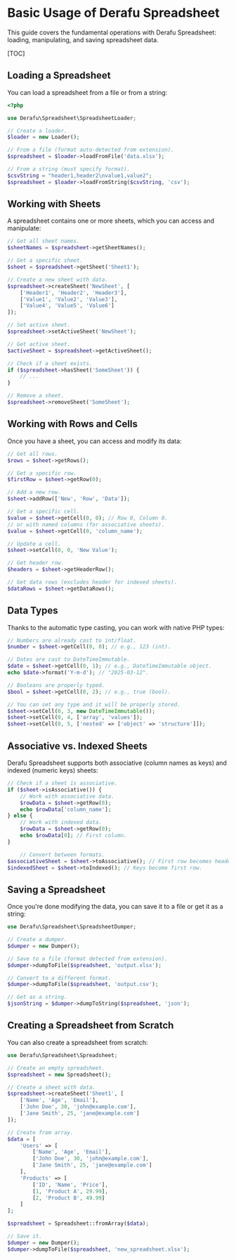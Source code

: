 # Basic Usage of Derafu Spreadsheet

This guide covers the fundamental operations with Derafu Spreadsheet: loading, manipulating, and saving spreadsheet data.

[TOC]

## Loading a Spreadsheet

You can load a spreadsheet from a file or from a string:

```php
<?php

use Derafu\Spreadsheet\SpreadsheetLoader;

// Create a loader.
$loader = new Loader();

// From a file (format auto-detected from extension).
$spreadsheet = $loader->loadFromFile('data.xlsx');

// From a string (must specify format).
$csvString = "header1,header2\nvalue1,value2";
$spreadsheet = $loader->loadFromString($csvString, 'csv');
```

## Working with Sheets

A spreadsheet contains one or more sheets, which you can access and manipulate:

```php
// Get all sheet names.
$sheetNames = $spreadsheet->getSheetNames();

// Get a specific sheet.
$sheet = $spreadsheet->getSheet('Sheet1');

// Create a new sheet with data.
$spreadsheet->createSheet('NewSheet', [
    ['Header1', 'Header2', 'Header3'],
    ['Value1', 'Value2', 'Value3'],
    ['Value4', 'Value5', 'Value6']
]);

// Set active sheet.
$spreadsheet->setActiveSheet('NewSheet');

// Get active sheet.
$activeSheet = $spreadsheet->getActiveSheet();

// Check if a sheet exists.
if ($spreadsheet->hasSheet('SomeSheet')) {
    // ...
}

// Remove a sheet.
$spreadsheet->removeSheet('SomeSheet');
```

## Working with Rows and Cells

Once you have a sheet, you can access and modify its data:

```php
// Get all rows.
$rows = $sheet->getRows();

// Get a specific row.
$firstRow = $sheet->getRow(0);

// Add a new row.
$sheet->addRow(['New', 'Row', 'Data']);

// Get a specific cell.
$value = $sheet->getCell(0, 0); // Row 0, Column 0.
// or with named columns (for associative sheets).
$value = $sheet->getCell(0, 'column_name');

// Update a cell.
$sheet->setCell(0, 0, 'New Value');

// Get header row.
$headers = $sheet->getHeaderRow();

// Get data rows (excludes header for indexed sheets).
$dataRows = $sheet->getDataRows();
```

## Data Types

Thanks to the automatic type casting, you can work with native PHP types:

```php
// Numbers are already cast to int/float.
$number = $sheet->getCell(0, 0); // e.g., 123 (int).

// Dates are cast to DateTimeImmutable.
$date = $sheet->getCell(0, 1); // e.g., DateTimeImmutable object.
echo $date->format('Y-m-d'); // "2025-03-12".

// Booleans are properly typed.
$bool = $sheet->getCell(0, 2); // e.g., true (bool).

// You can set any type and it will be properly stored.
$sheet->setCell(0, 3, new DateTimeImmutable());
$sheet->setCell(0, 4, ['array', 'values']);
$sheet->setCell(0, 5, ['nested' => ['object' => 'structure']]);
```

## Associative vs. Indexed Sheets

Derafu Spreadsheet supports both associative (column names as keys) and indexed (numeric keys) sheets:

```php
// Check if a sheet is associative.
if ($sheet->isAssociative()) {
    // Work with associative data.
    $rowData = $sheet->getRow(0);
    echo $rowData['column_name'];
} else {
    // Work with indexed data.
    $rowData = $sheet->getRow(0);
    echo $rowData[0]; // First column.
}

    // Convert between formats.
$associativeSheet = $sheet->toAssociative(); // First row becomes header.
$indexedSheet = $sheet->toIndexed(); // Keys become first row.
```

## Saving a Spreadsheet

Once you're done modifying the data, you can save it to a file or get it as a string:

```php
use Derafu\Spreadsheet\SpreadsheetDumper;

// Create a dumper.
$dumper = new Dumper();

// Save to a file (format detected from extension).
$dumper->dumpToFile($spreadsheet, 'output.xlsx');

// Convert to a different format.
$dumper->dumpToFile($spreadsheet, 'output.csv');

// Get as a string.
$jsonString = $dumper->dumpToString($spreadsheet, 'json');
```

## Creating a Spreadsheet from Scratch

You can also create a spreadsheet from scratch:

```php
use Derafu\Spreadsheet\Spreadsheet;

// Create an empty spreadsheet.
$spreadsheet = new Spreadsheet();

// Create a sheet with data.
$spreadsheet->createSheet('Sheet1', [
    ['Name', 'Age', 'Email'],
    ['John Doe', 30, 'john@example.com'],
    ['Jane Smith', 25, 'jane@example.com']
]);

// Create from array.
$data = [
    'Users' => [
        ['Name', 'Age', 'Email'],
        ['John Doe', 30, 'john@example.com'],
        ['Jane Smith', 25, 'jane@example.com']
    ],
    'Products' => [
        ['ID', 'Name', 'Price'],
        [1, 'Product A', 29.99],
        [2, 'Product B', 49.99]
    ]
];

$spreadsheet = Spreadsheet::fromArray($data);

// Save it.
$dumper = new Dumper();
$dumper->dumpToFile($spreadsheet, 'new_spreadsheet.xlsx');
```

